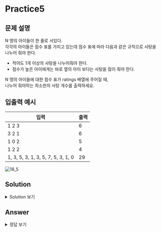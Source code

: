 Practice5
===

문제 설명
---

N 명의 아이들이 한 줄로 서있다.  
각각의 아이들은 점수 표를 가지고 있는데 점수 표에 따라 다음과 같은 규칙으로 사탕을 나누어 줘야 한다.

* 적어도 1개 이상의 사탕을 나누어줘야 한다.
* 점수가 높은 아이에게는 바로 옆의 아이 보다는 사탕을 많이 줘야 한다.

N 명의 아이들에 대한 점수 표가 ratings 배열에 주어질 때,  
나누어 줘야하는 최소한의 사탕 개수를 출력하세요.

입출력 예시
---

|입력|출력|
|---|---|
|1 2 3|6|
|3 2 1|6|
|1 0 2|5|
|1 2 2|4|
|1, 3, 5, 3, 1, 3, 5, 7, 5, 3, 1, 0|29|

![18_5](https://user-images.githubusercontent.com/76902448/188325601-a5c8e157-3aa0-407f-be0b-41dd3eacb259.png)


Solution
---
<details>
<summary>Solution 보기</summary>
<div markdown="1">

<h4> 🍑 키워드 : 아스키 모드, if문 </h4>




</div>
</details>

Answer
---
<details>
<summary>정답 보기</summary>
<div markdown="1">

``` java
public class Practice5 {
    public static int solution(int[] ratings) {
        if (ratings == null || ratings.length == 0) {
            return 0;
        }
        int result = 1;
        int upCnt = 1;
        int downCnt = 0;
        int peak = 0;

        for (int i = 1; i < ratings.length; i++) {
            if(ratings[i] > ratings[i-1]) {  // 커지는 방향
                upCnt++;
                peak = upCnt;
                downCnt = 0;
                result += upCnt;
            } else if (ratings[i] == ratings[i-1]) {  // 같은 경우
                upCnt = 1;
                downCnt = 0;
                peak = 0;
                result += 1;
            } else {
                downCnt++;
                upCnt = 1;
                result += downCnt;

                if (peak <= downCnt) {
                    result += 1;
                }
            }
        }
        return  result;
    }

    public static void main(String[] args) {
        // Test code
        int[] ratings = {1, 2, 3};
        System.out.println(solution(ratings));

        ratings = new int[]{3, 2, 1};
        System.out.println(solution(ratings));

        ratings = new int[]{1, 0, 2};
        System.out.println(solution(ratings));

        ratings = new int[]{1, 2, 2};
        System.out.println(solution(ratings));

        ratings = new int[]{1, 3, 5, 3, 1, 3, 5, 7, 5, 3, 1, 0};
        System.out.println(solution(ratings));
    }
}


```


</div>
</details>
